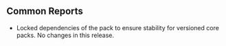 ## Common Reports

- Locked dependencies of the pack to ensure stability for versioned core packs. No changes in this release.
